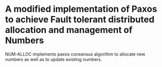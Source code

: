 # A modified implementation of Paxos to achieve Fault tolerant distributed allocation and management of Numbers

NUM-ALLOC implements paxos consensus algorithm to allocate new numbers as well as to update existing numbers.
